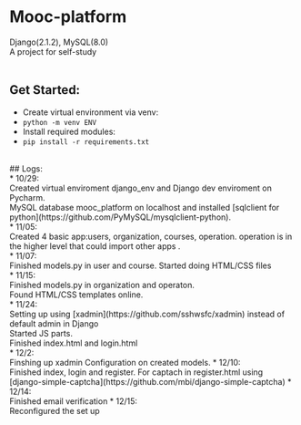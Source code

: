 # Mooc-platform
Django(2.1.2), MySQL(8.0) <br>
A project for self-study <br>
<br>
## Get Started:
* Create virtual environment via venv:
* `python -m venv ENV`
* Install required modules:
* `pip install -r requirements.txt`
<br>
## Logs:<br>
* 10/29:<br>
Created virtual enviroment django_env and Django dev enviroment on Pycharm.<br>
MySQL database mooc_platform on localhost and installed [sqlclient for python](https://github.com/PyMySQL/mysqlclient-python).<br>
* 11/05:<br>
Created 4 basic app:users, organization, courses, operation. operation is in the higher level that could import other apps .<br>
* 11/07:<br>
Finished models.py in user and course. Started doing HTML/CSS files<br>
* 11/15:<br>
Finished models.py in organization and operaton. <br>
Found HTML/CSS templates online. <br>
* 11/24:<br>
Setting up using [xadmin](https://github.com/sshwsfc/xadmin) instead of default admin in Django<br>
Started JS parts.<br>
Finished index.html and login.html<br>
* 12/2:<br>
Finshing up xadmin Configuration on created models.
* 12/10: <br>
Finished index, login and register. For captach in register.html using [django-simple-captcha](https://github.com/mbi/django-simple-captcha)
* 12/14: <br>
Finished email verification
* 12/15: <br>
Reconfigured the set up
